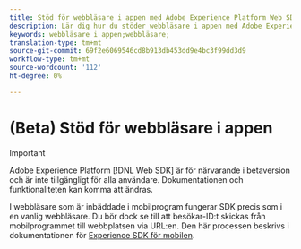 ```yaml
---
title: Stöd för webbläsare i appen med Adobe Experience Platform Web SDK
description: Lär dig hur du stöder webbläsare i appen med Adobe Experience Platform Web SDK.
keywords: webbläsare i appen;webbläsare;
translation-type: tm+mt
source-git-commit: 69f2e6069546cd8b913db453dd9e4bc3f99dd3d9
workflow-type: tm+mt
source-wordcount: '112'
ht-degree: 0%

---
```



# (Beta) Stöd för webbläsare i appen

>[!IMPORTANT]
>
>Adobe Experience Platform [!DNL Web SDK] är för närvarande i betaversion och är inte tillgängligt för alla användare. Dokumentationen och funktionaliteten kan komma att ändras.

I webbläsare som är inbäddade i mobilprogram fungerar SDK precis som i en vanlig webbläsare. Du bör dock se till att besökar-ID:t skickas från mobilprogrammet till webbplatsen via URL:en. Den här processen beskrivs i dokumentationen för [Experience SDK för mobilen](https://docs.adobe.com/content/help/en/mobile-services/ios/sdk-reference-ios/hybrid-app.html).
